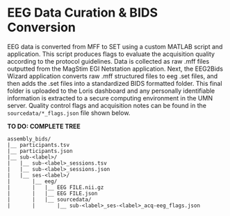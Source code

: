# EEG Data Curation & BIDS Conversion
EEG data is converted from MFF to SET using a custom MATLAB script and application. This script produces flags to evaluate the acquisition quality according to the protocol guidelines. Data is collected as raw .mff files outputted from the MagStim EGI Netstation application. Next, the EEG2Bids Wizard application converts raw .mff structured files to eeg .set files, and then adds the .set files into a standardized BIDS formatted folder. This final folder is uploaded to the Loris dashboard and any personally identifiable information is extracted to a secure computing environment in the UMN server. Quality control flags and acquisition notes can be found in the `sourcedata/*_flags.json` file shown below.

**TO DO: COMPLETE TREE**
```
assembly_bids/ 
|__ participants.tsv
|__ participants.json 
|__ sub-<label>/
|   |__ sub-<label>_sessions.tsv
|   |__ sub-<label>_sessions.json
|   |__ ses-<label>/
|       |__ eeg/
|       |   |__ EEG FILE.nii.gz
|       |   |__ EEG FILE.json
|       |   |__ sourcedata/
|       |       |__ sub-<label>_ses-<label>_acq-eeg_flags.json
```